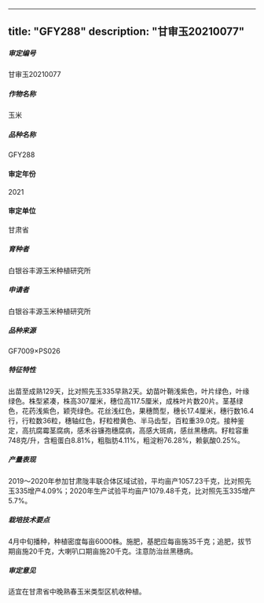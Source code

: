 
---
title: "GFY288"
description: "甘审玉20210077"
---
##### 审定编号 
甘审玉20210077

##### 作物名称
玉米

##### 品种名称
GFY288

#### 审定年份
2021	

#### 审定单位
甘肃省

##### 育种者
白银谷丰源玉米种植研究所

##### 申请者
白银谷丰源玉米种植研究所

##### 品种来源
GF7009×PS026

##### 特征特性
出苗至成熟129天，比对照先玉335早熟2天。幼苗叶鞘浅紫色，叶片绿色，叶缘绿色。株型紧凑，株高307厘米，穗位高117.5厘米，成株叶片数20片。茎基绿色，花药浅紫色，颖壳绿色。花丝浅红色，果穗筒型，穗长17.4厘米，穗行数16.4行，行粒数36粒，穗轴红色，籽粒橙黄色、半马齿型，百粒重39.0克。接种鉴定，高抗腐霉茎腐病，感禾谷镰孢穗腐病，高感大斑病，感丝黑穗病。籽粒容重748克/升，含粗蛋白8.81%，粗脂肪4.11%，粗淀粉76.28%，赖氨酸0.25%。

##### 产量表现
2019～2020年参加甘肃陇丰联合体区域试验，平均亩产1057.23千克，比对照先玉335增产4.09%；2020年生产试验平均亩产1079.48千克，比对照先玉335增产5.7%。

##### 栽培技术要点
4月中旬播种，种植密度每亩6000株。施肥，基肥应每亩施35千克；追肥，拔节期亩施20千克，大喇叭口期亩施20千克。注意防治丝黑穗病。

##### 审定意见
适宜在甘肃省中晚熟春玉米类型区机收种植。


